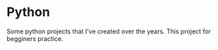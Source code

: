 Python
======

Some python projects that I've created over the years.
This  project for begginers practice.
